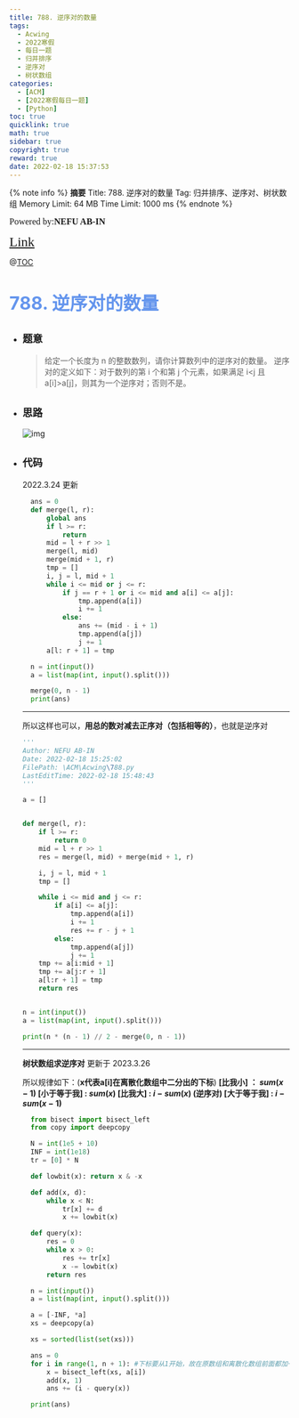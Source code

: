 ```yaml
---
title: 788. 逆序对的数量
tags:
  - Acwing
  - 2022寒假
  - 每日一题
  - 归并排序
  - 逆序对
  - 树状数组
categories:
  - [ACM]
  - [2022寒假每日一题]
  - [Python]
toc: true
quicklink: true
math: true
sidebar: true
copyright: true
reward: true
date: 2022-02-18 15:37:53
---
```



{% note info %}
**摘要**
Title: 788. 逆序对的数量
Tag: 归并排序、逆序对、树状数组
Memory Limit: 64 MB
Time Limit: 1000 ms
{% endnote %}
<!-- more -->

<font size=3 face=楷体>Powered by:**NEFU AB-IN**</font>

<font color=#FFA500 size=5 face=楷体>[Link](https://www.acwing.com/problem/content/790/)</font>

@[TOC](文章目录)

# <font color=#6495ED size=6>788. 逆序对的数量</font>

* ## <font size=4 face=粗体>题意</font>

  >给定一个长度为 n 的整数数列，请你计算数列中的逆序对的数量。
  >逆序对的定义如下：对于数列的第 i 个和第 j 个元素，如果满足 i<j 且 a[i]>a[j]，则其为一个逆序对；否则不是。

* ## <font size=4 face=粗体>思路</font>

  ![img](https://oss.ab-in.cn/Pictures/nixudui.png)


* ## <font size=4 face=粗体>代码</font>

    2022.3.24 更新
  ```python
    ans = 0
    def merge(l, r):
        global ans
        if l >= r:
            return 
        mid = l + r >> 1
        merge(l, mid)
        merge(mid + 1, r)
        tmp = []
        i, j = l, mid + 1
        while i <= mid or j <= r:
            if j == r + 1 or i <= mid and a[i] <= a[j]:
                tmp.append(a[i])
                i += 1
            else:
                ans += (mid - i + 1)
                tmp.append(a[j])
                j += 1
        a[l: r + 1] = tmp

    n = int(input())
    a = list(map(int, input().split()))

    merge(0, n - 1)
    print(ans)
  ```
  ****

  所以这样也可以，**用总的数对减去正序对（包括相等的）**，也就是逆序对

  ```python
  '''
  Author: NEFU AB-IN
  Date: 2022-02-18 15:25:02
  FilePath: \ACM\Acwing\788.py
  LastEditTime: 2022-02-18 15:48:43
  '''

  a = []


  def merge(l, r):
      if l >= r:
          return 0
      mid = l + r >> 1
      res = merge(l, mid) + merge(mid + 1, r)

      i, j = l, mid + 1
      tmp = []

      while i <= mid and j <= r:
          if a[i] <= a[j]:
              tmp.append(a[i])
              i += 1
              res += r - j + 1
          else:
              tmp.append(a[j])
              j += 1
      tmp += a[i:mid + 1]
      tmp += a[j:r + 1]
      a[l:r + 1] = tmp
      return res


  n = int(input())
  a = list(map(int, input().split()))

  print(n * (n - 1) // 2 - merge(0, n - 1))
  ```

  ****

  **树状数组求逆序对** 
  更新于 2023.3.26

  所以规律如下：(**x代表a[i]在离散化数组中二分出的下标**)
  **[比我小]   ：  $sum(x-1)$
  [小于等于我] : $sum(x)$
  [比我大] : $i-sum(x)$ (逆序对)
  [大于等于我] : $i-sum(x-1)$**
  ```python
    from bisect import bisect_left
    from copy import deepcopy

    N = int(1e5 + 10)
    INF = int(1e18)
    tr = [0] * N

    def lowbit(x): return x & -x

    def add(x, d):
        while x < N:
            tr[x] += d
            x += lowbit(x)

    def query(x):
        res = 0
        while x > 0:
            res += tr[x]
            x -= lowbit(x)
        return res

    n = int(input())
    a = list(map(int, input().split()))

    a = [-INF, *a]
    xs = deepcopy(a)

    xs = sorted(list(set(xs)))

    ans = 0
    for i in range(1, n + 1): #下标要从1开始，故在原数组和离散化数组前面都加一个哨兵
        x = bisect_left(xs, a[i])
        add(x, 1)
        ans += (i - query(x))

    print(ans)

  ```